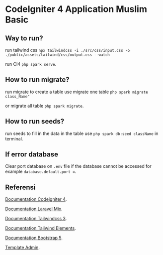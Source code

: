 # CodeIgniter 4 Application Muslim Basic

## Way to run?

run tailwind css `npx tailwindcss -i ./src/css/input.css -o ./public/assets/tailwind/css/output.css --watch`

run CI4 `php spark serve`.

## How to run migrate?

run migrate to create a table use migrate one table `php spark migrate class_Name"`

or migrate all table `php spark migrate`.

## How to run seeds?

run seeds to fill in the data in the table use `php spark db:seed className` in terminal.

## If error database

Clear port database on `.env` file if the database cannot be accessed for example `database.default.port =`.

## Referensi

[Documentation Codeigniter 4](https://www.codeigniter.com/user_guide/index.html).

[Documentation Laravel Mix](https://laravel-mix.com/docs/6.0/installation).

[Documentation Tailwindcss 3](https://tailwindcss.com/docs/installation).

[Documentation Tailwind Elements](https://tailwind-elements.com/).

[Documentation Bootstrap 5](https://getbootstrap.com/docs/5.0/getting-started/introduction/).

[Template Admin](https://adminkit.io/).
